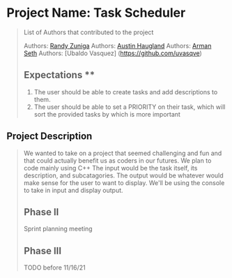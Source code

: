 # Project Name: Task Scheduler
 > List of Authors that contributed to the project
 >
 > Authors: [Randy Zuniga](https://github.com/SpartanXLIV)
 > Authors: [Austin Haugland](https://github.com/MidnightHorse)
 > Authors: [Arman Seth](https://github.com/armanseth)
 > Authors: [Ubaldo Vasquez] (https://github.com/uvasqve)
 >
 > ## Expectations **
> 1) The user should be able to create tasks and add descriptions to them.
> 2) The user should be able to set a PRIORITY on their task, which will sort the provided tasks by which is more important
>
## Project Description
 > We wanted to take on a project that seemed challenging and fun and that could actually benefit us as coders in our futures.
 > We plan to code mainly using C++
 > The input would be the task itself, its description, and subcatagories. The output would be whatever would make sense for the user to want to display. We'll be using the console to take in input and display output.
> 
> ## Phase II
> Sprint planning meeting
> 
> ## Phase III
> TODO before 11/16/21
 
